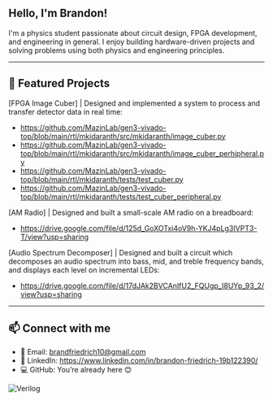 ## Hello, I'm Brandon!

I'm a physics student passionate about circuit design, FPGA development, and engineering in general. I enjoy building hardware-driven projects and solving problems using both physics and engineering principles.

---

## 🔧 Featured Projects
[FPGA Image Cuber]  |  Designed and implemented a system to process and transfer detector data in real time:
- https://github.com/MazinLab/gen3-vivado-top/blob/main/rtl/mkidaranth/src/mkidaranth/image_cuber.py
- https://github.com/MazinLab/gen3-vivado-top/blob/main/rtl/mkidaranth/src/mkidaranth/image_cuber_perhipheral.py
- https://github.com/MazinLab/gen3-vivado-top/blob/main/rtl/mkidaranth/tests/test_cuber.py
- https://github.com/MazinLab/gen3-vivado-top/blob/main/rtl/mkidaranth/tests/test_cuber_peripheral.py

[AM Radio]  |  Designed and built a small-scale AM radio on a breadboard:
- https://drive.google.com/file/d/125d_GoXOTxi4oV9h-YKJ4pLg3IVPT3-T/view?usp=sharing

[Audio Spectrum Decomposer]  |  Designed and built a circuit which decomposes an audio spectrum into bass, mid, and treble frequency bands, and displays each level on incremental LEDs:
- https://drive.google.com/file/d/17dJAk2BVCAnIfU2_FQUgp_I8UYp_93_2/view?usp=sharing

---

## 📫 Connect with me
- 📧 Email: brandfriedrich10@gmail.com 
- 🔗 LinkedIn: https://www.linkedin.com/in/brandon-friedrich-19b122390/
- 💻 GitHub: You’re already here 😊


![Verilog](https://img.shields.io/badge/HDL-Verilog-blue)
